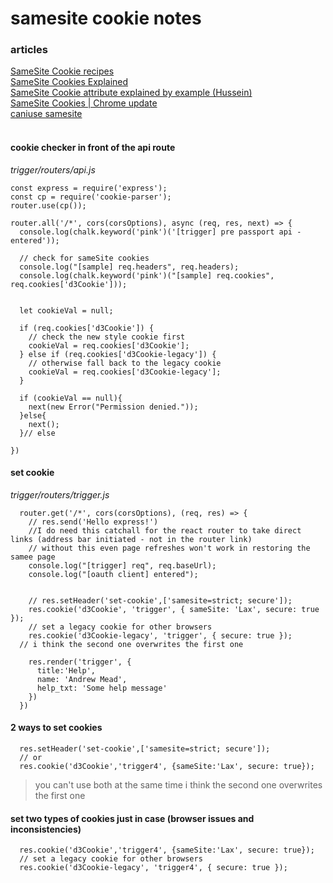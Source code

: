 # samesite cookie notes

### articles   
[SameSite Cookie recipes](https://web.dev/samesite-cookie-recipes/)   
[SameSite Cookies Explained](https://web.dev/samesite-cookies-explained/)   
[SameSite Cookie attribute explained by example (Hussein)](https://youtu.be/aUF2QCEudPo)   
[SameSite Cookies | Chrome update](https://youtu.be/GPz7onXjP_4)   
[caniuse samesite](https://caniuse.com/?search=samesite)   
[]()   
[]()   

#### cookie checker in front of the api route

_trigger/routers/api.js_

```
const express = require('express');
const cp = require('cookie-parser');
router.use(cp());

router.all('/*', cors(corsOptions), async (req, res, next) => {
  console.log(chalk.keyword('pink')('[trigger] pre passport api - entered'));

  // check for sameSite cookies
  console.log("[sample] req.headers", req.headers);
  console.log(chalk.keyword('pink')("[sample] req.cookies", req.cookies['d3Cookie']));


  let cookieVal = null;

  if (req.cookies['d3Cookie']) {
    // check the new style cookie first
    cookieVal = req.cookies['d3Cookie'];
  } else if (req.cookies['d3Cookie-legacy']) {
    // otherwise fall back to the legacy cookie
    cookieVal = req.cookies['d3Cookie-legacy'];
  }

  if (cookieVal == null){
    next(new Error("Permission denied."));
  }else{
    next();
  }// else

})

```

#### set cookie

_trigger/routers/trigger.js_

```
  router.get('/*', cors(corsOptions), (req, res) => {
    // res.send('Hello express!')
    //I do need this catchall for the react router to take direct links (address bar initiated - not in the router link)
    // without this even page refreshes won't work in restoring the samee page
    console.log("[trigger] req", req.baseUrl);
    console.log("[oauth client] entered");

    
    // res.setHeader('set-cookie',['samesite=strict; secure']);
    res.cookie('d3Cookie', 'trigger', { sameSite: 'Lax', secure: true });
    // set a legacy cookie for other browsers
    res.cookie('d3Cookie-legacy', 'trigger', { secure: true });
  // i think the second one overwrites the first one

    res.render('trigger', {
      title:'Help',
      name: 'Andrew Mead',
      help_txt: 'Some help message'
    })
  })
```

#### 2 ways to set cookies   

```
  res.setHeader('set-cookie',['samesite=strict; secure']);
  // or
  res.cookie('d3Cookie','trigger4', {sameSite:'Lax', secure: true});
```
> you can't use both at the same time
> i think the second one overwrites the first one

#### set two types of cookies just in case (browser issues and inconsistencies)   

```
  res.cookie('d3Cookie','trigger4', {sameSite:'Lax', secure: true});
  // set a legacy cookie for other browsers
  res.cookie('d3Cookie-legacy', 'trigger4', { secure: true });
  
```